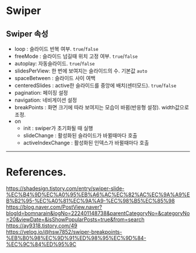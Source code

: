 # Swiper
## Swiper 속성
- loop : 슬라이드 반복 여부. `true`/`false`
- freeMode : 슬라이드 넘길때 위치 고정 여부. `true`/`false`
- autoplay: 자동슬라이드. `true`/`false`
- slidesPerView: 한 번에 보여지는 슬라이드의 수. 기본값 `auto`
- spaceBetween : 슬라이드 사이 여백
- centeredSlides : active한 슬라이드를 중앙에 배치(센터모드). `true`/`false`
- pagination: 페이징 설정
- navigation: 네비게이션 설정
- breakPoints : 화면 크기에 따라 보여지는 모습이 바뀜(반응형 설정). width값으로 조정.
- on
    - init : swiper가 초기화될 때 실행
    - slideChange : 활성화된 슬라이드가 바뀔때마다 호출
    - activeIndexChange : 활성화된 인덱스가 바뀔때마다 호출

---
# References.
<https://shadesign.tistory.com/entry/swiper-slide-%EC%B4%9D%EC%A0%95%EB%A6%AC%EC%82%AC%EC%9A%A9%EB%B2%95-%EC%A0%81%EC%9A%A9-%EC%98%B5%EC%85%98><br>
<https://blog.naver.com/PostView.naver?blogId=bomnarain&logNo=222401148738&parentCategoryNo=&categoryNo=20&viewDate=&isShowPopularPosts=true&from=search><br>
<https://ay9318.tistory.com/49><br>
<https://velog.io/@hsw7852/swiper-breakpoints-%EB%B0%98%EC%9D%91%ED%98%95%EC%9D%84-%EC%9C%84%ED%95%9C><br>
